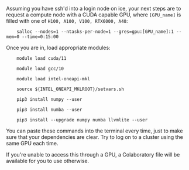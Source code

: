 Assuming you have ssh'd into a login node on ice, your next steps are to request a compute node with a CUDA capable GPU, where  ``[GPU_name]`` is filled with one of ```H100, A100, V100, RTX6000, A40```:
```
    salloc --nodes=1 --ntasks-per-node=1 --gres=gpu:[GPU_name]:1 --mem=0 --time=0:15:00
```
Once you are in, load appropriate modules:
```
    module load cuda/11

    module load gcc/10

    module load intel-oneapi-mkl

    source ${INTEL_ONEAPI_MKLROOT}/setvars.sh

    pip3 install numpy --user

    pip3 install numba --user

    pip3 install --upgrade numpy numba llvmlite --user
```
You can paste these commands into the terminal every time, just to make sure that your dependencies are clear. Try to log on to a cluster using the same GPU each time.

If you're unable to access this through a GPU, a Colaboratory file will be available for you to use otherwise.
